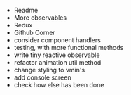 * Readme
* More observables
* Redux
* Github Corner
* consider component handlers
* testing, with more functional methods
* write tiny reactive observable
* refactor animation util method
* change styling to vmin's
* add console screen
* check how else has been done
